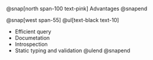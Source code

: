 @snap[north span-100 text-pink]
Advantages
@snapend

@snap[west span-55]
@ul[text-black text-10]
- Efficient query
- Documetation
- Introspection
- Static typing and validation
@ulend
@snapend